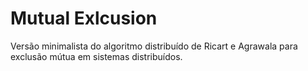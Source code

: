 # Mutual Exlcusion

Versão minimalista do algoritmo distribuído de Ricart e Agrawala para exclusão mútua em sistemas distribuídos.
